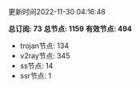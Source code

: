 更新时间2022-11-30 04:16:48

**总订阅: 73**
**总节点: 1159**
**有效节点: 494**
- trojan节点: 134
- v2ray节点: 345
- ss节点: 14
- ssr节点: 1
